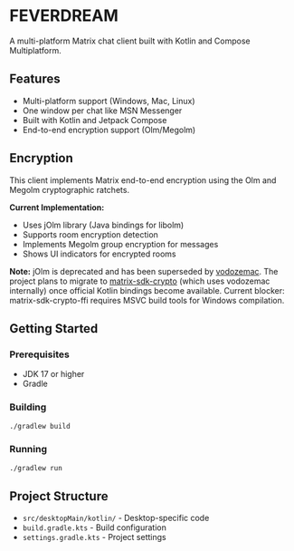 # FEVERDREAM

A multi-platform Matrix chat client built with Kotlin and Compose Multiplatform.

## Features

- Multi-platform support (Windows, Mac, Linux)
- One window per chat like MSN Messenger
- Built with Kotlin and Jetpack Compose
- End-to-end encryption support (Olm/Megolm)

## Encryption

This client implements Matrix end-to-end encryption using the Olm and Megolm cryptographic ratchets.

**Current Implementation:**

- Uses jOlm library (Java bindings for libolm)
- Supports room encryption detection
- Implements Megolm group encryption for messages
- Shows UI indicators for encrypted rooms

**Note:** jOlm is deprecated and has been superseded by [vodozemac](https://github.com/matrix-org/vodozemac). The project plans to migrate to [matrix-sdk-crypto](https://github.com/matrix-org/matrix-rust-sdk/tree/main/crates/matrix-sdk-crypto) (which uses vodozemac internally) once official Kotlin bindings become available. Current blocker: matrix-sdk-crypto-ffi requires MSVC build tools for Windows compilation.

## Getting Started

### Prerequisites

- JDK 17 or higher
- Gradle

### Building

```bash
./gradlew build
```

### Running

```bash
./gradlew run
```

## Project Structure

- `src/desktopMain/kotlin/` - Desktop-specific code
- `build.gradle.kts` - Build configuration
- `settings.gradle.kts` - Project settings
